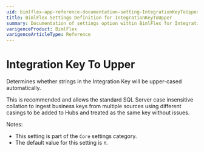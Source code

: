 ```yaml
---
uid: bimlflex-app-reference-documentation-setting-IntegrationKeyToUpper
title: BimlFlex Settings Definition for IntegrationKeyToUpper
summary: Documentation of settings option within BimlFlex for IntegrationKeyToUpper
varigenceProduct: BimlFlex
varigenceArticleType: Reference
---
```


# Integration Key To Upper

Determines whether strings in the Integration Key will be upper-cased automatically.

This is recommended and allows the standard SQL Server case insensitive collation to ingest business keys from multiple sources using different casings to be added to Hubs and treated as the same key without issues.

Notes:

* This setting is part of the `Core` settings category.
* The default value for this setting is `Y`.
